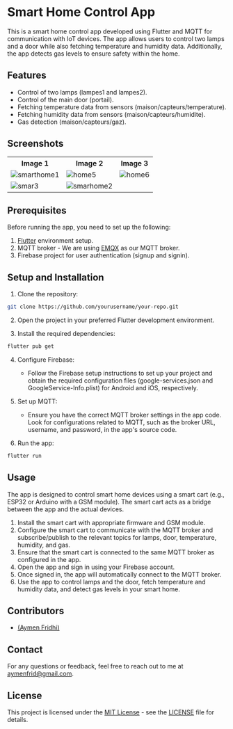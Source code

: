# Smart Home Control App

This is a smart home control app developed using Flutter and MQTT for communication with IoT devices. The app allows users to control two lamps and a door while also fetching temperature and humidity data. Additionally, the app detects gas levels to ensure safety within the home.

## Features

- Control of two lamps (lampes1 and lampes2).
- Control of the main door (portail).
- Fetching temperature data from sensors (maison/capteurs/temperature).
- Fetching humidity data from sensors (maison/capteurs/humidite).
- Gas detection (maison/capteurs/gaz).

## Screenshots

<body>
    <table>
        <tr>
            <th>Image 1</th>
            <th>Image 2</th>
            <th>Image 3</th>
        </tr>
        <tr>
            <td><img src="https://github.com/aymendevflutter/smarthome_mqtt_iot/assets/132212405/dd1a6108-89f1-42cb-ba54-ba96fd70f4c4" alt="smarthome1"></td>
            <td><img src="https://github.com/aymendevflutter/smarthome_mqtt_iot/assets/132212405/5182e524-7b26-4866-bb2a-a32c6e7ffde0" alt="home5"></td>
            <td><img src="https://github.com/aymendevflutter/smarthome_mqtt_iot/assets/132212405/cce0047e-659a-4b71-a279-f3c3e729efb3" alt="home6"></td>
        </tr>
        <tr>
            <td><img src="https://github.com/aymendevflutter/smarthome_mqtt_iot/assets/132212405/85e19e7d-f6c4-4d0d-9d07-7becf4f749e4" alt="smar3"></td>
            <td><img src="https://github.com/aymendevflutter/smarthome_mqtt_iot/assets/132212405/ff2172e4-2a6a-4cf8-8d90-568df6d2068a" alt="smarhome2"></td>
            <td></td> <!-- Empty cell if you have fewer than three images in the last row -->
        </tr>
    </table>
</body>



## Prerequisites

Before running the app, you need to set up the following:

1. [Flutter](https://flutter.dev/) environment setup.
2. MQTT broker - We are using [EMQX](https://www.emqx.com/en) as our MQTT broker.
3. Firebase project for user authentication (signup and signin).

## Setup and Installation

1. Clone the repository:

```bash
git clone https://github.com/yourusername/your-repo.git
```

2. Open the project in your preferred Flutter development environment.

3. Install the required dependencies:

```bash
flutter pub get
```

4. Configure Firebase:

   - Follow the Firebase setup instructions to set up your project and obtain the required configuration files (google-services.json and GoogleService-Info.plist) for Android and iOS, respectively.

5. Set up MQTT:

   - Ensure you have the correct MQTT broker settings in the app code. Look for configurations related to MQTT, such as the broker URL, username, and password, in the app's source code.

6. Run the app:

```bash
flutter run
```

## Usage

The app is designed to control smart home devices using a smart cart (e.g., ESP32 or Arduino with a GSM module). The smart cart acts as a bridge between the app and the actual devices.

1. Install the smart cart with appropriate firmware and GSM module.
2. Configure the smart cart to communicate with the MQTT broker and subscribe/publish to the relevant topics for lamps, door, temperature, humidity, and gas.
3. Ensure that the smart cart is connected to the same MQTT broker as configured in the app.
4. Open the app and sign in using your Firebase account.
5. Once signed in, the app will automatically connect to the MQTT broker.
6. Use the app to control lamps and the door, fetch temperature and humidity data, and detect gas levels in your smart home.

## Contributors

- [(Aymen Fridhi)](https://github.com/aymendevflutter)

## Contact

For any questions or feedback, feel free to reach out to me at aymenfrid@gmail.com.

## License

This project is licensed under the [MIT License](https://opensource.org/licenses/MIT) - see the [LICENSE](LICENSE) file for details.


